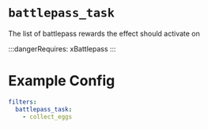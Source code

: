 # `battlepass_task`

The list of battlepass rewards the effect should activate on

:::dangerRequires:
xBattlepass
:::
# Example Config
```yaml
filters:
  battlepass_task: 
    - collect_eggs
```
